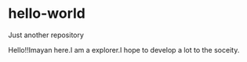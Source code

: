 # hello-world
Just another repository

Hello!!Imayan here.I am a explorer.I hope to develop a lot to the soceity. 
